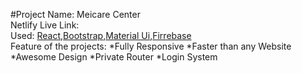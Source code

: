#Project Name: Meicare Center
<br/>
Netlify Live Link:
<br/>
Used: [React](http://react.com),[Bootstrap](http://getbootstrap.com),[Material Ui](http://mui.com),[Firrebase](http://firebase.com)
<br/>
Feature of the projects:
*Fully Responsive
*Faster than any Website
*Awesome Design
*Private Router
*Login System



